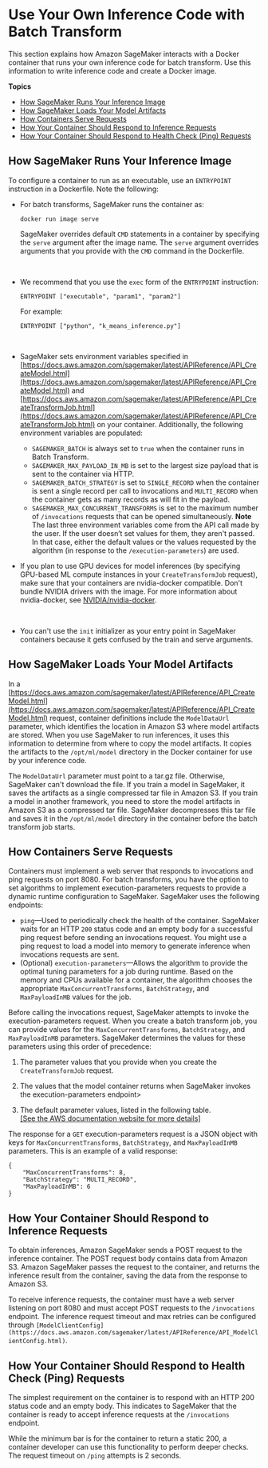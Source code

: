 # Use Your Own Inference Code with Batch Transform<a name="your-algorithms-batch-code"></a>

This section explains how Amazon SageMaker interacts with a Docker container that runs your own inference code for batch transform\. Use this information to write inference code and create a Docker image\. 

**Topics**
+ [How SageMaker Runs Your Inference Image](#your-algorithms-batch-code-run-image)
+ [How SageMaker Loads Your Model Artifacts](#your-algorithms-batch-code-load-artifacts)
+ [How Containers Serve Requests](#your-algorithms-batch-code-how-containe-serves-requests)
+ [How Your Container Should Respond to Inference Requests](#your-algorithms-batch-code-how-containers-should-respond-to-inferences)
+ [How Your Container Should Respond to Health Check \(Ping\) Requests](#your-algorithms-batch-algo-ping-requests)

## How SageMaker Runs Your Inference Image<a name="your-algorithms-batch-code-run-image"></a>

To configure a container to run as an executable, use an `ENTRYPOINT` instruction in a Dockerfile\. Note the following: 
+ For batch transforms, SageMaker runs the container as:

  ```
  docker run image serve
  ```

  SageMaker overrides default `CMD` statements in a container by specifying the `serve` argument after the image name\. The `serve` argument overrides arguments that you provide with the `CMD` command in the Dockerfile\.

   
+ We recommend that you use the `exec` form of the `ENTRYPOINT` instruction:

  ```
  ENTRYPOINT ["executable", "param1", "param2"]
  ```

  For example:

  ```
  ENTRYPOINT ["python", "k_means_inference.py"]
  ```

   
+ SageMaker sets environment variables specified in [https://docs.aws.amazon.com/sagemaker/latest/APIReference/API_CreateModel.html](https://docs.aws.amazon.com/sagemaker/latest/APIReference/API_CreateModel.html) and [https://docs.aws.amazon.com/sagemaker/latest/APIReference/API_CreateTransformJob.html](https://docs.aws.amazon.com/sagemaker/latest/APIReference/API_CreateTransformJob.html) on your container\. Additionally, the following environment variables are populated:
  + `SAGEMAKER_BATCH` is always set to `true` when the container runs in Batch Transform\.
  + `SAGEMAKER_MAX_PAYLOAD_IN_MB` is set to the largest size payload that is sent to the container via HTTP\.
  + `SAGEMAKER_BATCH_STRATEGY` is set to `SINGLE_RECORD` when the container is sent a single record per call to invocations and `MULTI_RECORD` when the container gets as many records as will fit in the payload\.
  + `SAGEMAKER_MAX_CONCURRENT_TRANSFORMS` is set to the maximum number of `/invocations` requests that can be opened simultaneously\.
**Note**  
The last three environment variables come from the API call made by the user\. If the user doesn’t set values for them, they aren't passed\. In that case, either the default values or the values requested by the algorithm \(in response to the `/execution-parameters`\) are used\.
+ If you plan to use GPU devices for model inferences \(by specifying GPU\-based ML compute instances in your `CreateTransformJob` request\), make sure that your containers are nvidia\-docker compatible\. Don't bundle NVIDIA drivers with the image\. For more information about nvidia\-docker, see [NVIDIA/nvidia\-docker](https://github.com/NVIDIA/nvidia-docker)\. 

   
+ You can't use the `init` initializer as your entry point in SageMaker containers because it gets confused by the train and serve arguments\.

  

## How SageMaker Loads Your Model Artifacts<a name="your-algorithms-batch-code-load-artifacts"></a>

In a [https://docs.aws.amazon.com/sagemaker/latest/APIReference/API_CreateModel.html](https://docs.aws.amazon.com/sagemaker/latest/APIReference/API_CreateModel.html) request, container definitions include the `ModelDataUrl` parameter, which identifies the location in Amazon S3 where model artifacts are stored\. When you use SageMaker to run inferences, it uses this information to determine from where to copy the model artifacts\. It copies the artifacts to the `/opt/ml/model` directory in the Docker container for use by your inference code\.

The `ModelDataUrl` parameter must point to a tar\.gz file\. Otherwise, SageMaker can't download the file\. If you train a model in SageMaker, it saves the artifacts as a single compressed tar file in Amazon S3\. If you train a model in another framework, you need to store the model artifacts in Amazon S3 as a compressed tar file\. SageMaker decompresses this tar file and saves it in the `/opt/ml/model` directory in the container before the batch transform job starts\. 

## How Containers Serve Requests<a name="your-algorithms-batch-code-how-containe-serves-requests"></a>

Containers must implement a web server that responds to invocations and ping requests on port 8080\. For batch transforms, you have the option to set algorithms to implement execution\-parameters requests to provide a dynamic runtime configuration to SageMaker\. SageMaker uses the following endpoints: 
+ `ping`—Used to periodically check the health of the container\. SageMaker waits for an HTTP `200` status code and an empty body for a successful ping request before sending an invocations request\. You might use a ping request to load a model into memory to generate inference when invocations requests are sent\.
+ \(Optional\) `execution-parameters`—Allows the algorithm to provide the optimal tuning parameters for a job during runtime\. Based on the memory and CPUs available for a container, the algorithm chooses the appropriate `MaxConcurrentTransforms`, `BatchStrategy`, and `MaxPayloadInMB` values for the job\.

Before calling the invocations request, SageMaker attempts to invoke the execution\-parameters request\. When you create a batch transform job, you can provide values for the `MaxConcurrentTransforms`, `BatchStrategy`, and `MaxPayloadInMB` parameters\. SageMaker determines the values for these parameters using this order of precedence:

1. The parameter values that you provide when you create the `CreateTransformJob` request\.

1. The values that the model container returns when SageMaker invokes the execution\-parameters endpoint>

1. The default parameter values, listed in the following table\.    
[\[See the AWS documentation website for more details\]](http://docs.aws.amazon.com/sagemaker/latest/dg/your-algorithms-batch-code.html)

The response for a `GET` execution\-parameters request is a JSON object with keys for `MaxConcurrentTransforms`, `BatchStrategy`, and `MaxPayloadInMB` parameters\. This is an example of a valid response:

```
{
    "MaxConcurrentTransforms": 8,
    "BatchStrategy": "MULTI_RECORD",
    "MaxPayloadInMB": 6
}
```

## How Your Container Should Respond to Inference Requests<a name="your-algorithms-batch-code-how-containers-should-respond-to-inferences"></a>

To obtain inferences, Amazon SageMaker sends a POST request to the inference container\. The POST request body contains data from Amazon S3\. Amazon SageMaker passes the request to the container, and returns the inference result from the container, saving the data from the response to Amazon S3\.

To receive inference requests, the container must have a web server listening on port 8080 and must accept POST requests to the `/invocations` endpoint\. The inference request timeout and max retries can be configured through `[ModelClientConfig](https://docs.aws.amazon.com/sagemaker/latest/APIReference/API_ModelClientConfig.html)`\.

## How Your Container Should Respond to Health Check \(Ping\) Requests<a name="your-algorithms-batch-algo-ping-requests"></a>

The simplest requirement on the container is to respond with an HTTP 200 status code and an empty body\. This indicates to SageMaker that the container is ready to accept inference requests at the `/invocations` endpoint\.

While the minimum bar is for the container to return a static 200, a container developer can use this functionality to perform deeper checks\. The request timeout on `/ping` attempts is 2 seconds\.

